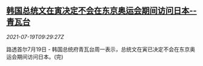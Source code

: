 <!--1626687063000-->
[韩国总统文在寅决定不会在东京奥运会期间访问日本--青瓦台](https://cn.reuters.com/article/kr-moon-jp-olympic-0719-idCNKBS2EP0PU)
------

<div><i>2021-07-19T09:29:27Z</i></div><p>路透首尔7月19日 - 韩国总统府青瓦台周一表示，总统文在寅已决定不会在东京奥运会期间访问日本。(完)</p>

